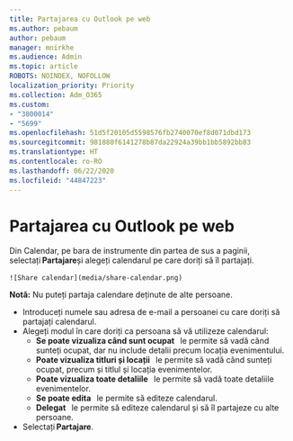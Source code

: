 ```yaml
---
title: Partajarea cu Outlook pe web
ms.author: pebaum
author: pebaum
manager: mnirkhe
ms.audience: Admin
ms.topic: article
ROBOTS: NOINDEX, NOFOLLOW
localization_priority: Priority
ms.collection: Adm_O365
ms.custom:
- "3800014"
- "5699"
ms.openlocfilehash: 51d5f20105d5598576fb2740070ef8d071dbd173
ms.sourcegitcommit: 981880f6141278b87da22924a39bb1bb5892bb83
ms.translationtype: HT
ms.contentlocale: ro-RO
ms.lasthandoff: 06/22/2020
ms.locfileid: "44847223"
---
```

# <a name="sharing-with-outlook-on-the-web"></a>Partajarea cu Outlook pe web

Din Calendar, pe bara de instrumente din partea de sus a paginii, selectați **Partajare**și alegeți calendarul pe care doriți să îl partajați.

    ![Share calendar](media/share-calendar.png)

**Notă:** Nu puteți partaja calendare deținute de alte persoane.

- Introduceți numele sau adresa de e-mail a persoanei cu care doriți să partajați calendarul.
- Alegeți modul în care doriți ca persoana să vă utilizeze calendarul:
    - **Se poate vizualiza când sunt ocupat**   le permite să vadă când sunteți ocupat, dar nu include detalii precum locația evenimentului.
    - **Poate vizualiza titluri și locații**   le permite să vadă când sunteți ocupat, precum și titlul și locația evenimentelor.
    - **Poate vizualiza toate detaliile**   le permite să vadă toate detaliile evenimentelor.
    - **Se poate edita**   le permite să editeze calendarul.
    - **Delegat**   le permite să editeze calendarul și să îl partajeze cu alte persoane.
- Selectați **Partajare**.

